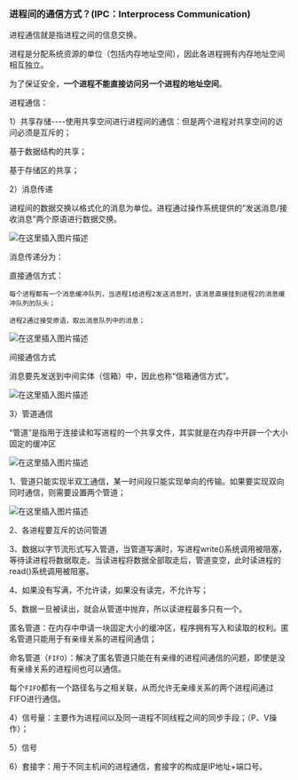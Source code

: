 ### 进程间的通信方式？(IPC：Interprocess Communication)

进程通信就是指进程之间的信息交换。

进程是分配系统资源的单位（包括内存地址空间），因此各进程拥有内存地址空间相互独立。

为了保证安全，**一个进程不能直接访问另一个进程的地址空间**。

进程通信：

1）共享存储----使用共享空间进行进程间的通信：但是两个进程对共享空间的访问必须是互斥的；

基于数据结构的共享；

基于存储区的共享；

2）消息传递

进程间的数据交换以格式化的消息为单位。进程通过操作系统提供的“发送消息/接收消息”两个原语进行数据交换。

![在这里插入图片描述](https://img-blog.csdnimg.cn/2789f330002c4bc69a9cbb9fed524425.png?x-oss-process=image/watermark,type_d3F5LXplbmhlaQ,shadow_50,text_Q1NETiBAbGVlZGNvZGVKb2huMDE=,size_9,color_FFFFFF,t_70,g_se,x_16)

消息传递分为：

直接通信方式：

    每个进程都有一个消息缓冲队列，当进程1给进程2发送消息时，该消息直接挂到进程2的消息缓冲队列的队头；

    进程2通过接受原语，取出消息队列中的消息；

![在这里插入图片描述](https://img-blog.csdnimg.cn/0a36c7b5f51542398292976ab5121395.png?x-oss-process=image/watermark,type_d3F5LXplbmhlaQ,shadow_50,text_Q1NETiBAbGVlZGNvZGVKb2huMDE=,size_15,color_FFFFFF,t_70,g_se,x_16)

间接通信方式

消息要先发送到中间实体（信箱）中，因此也称“信箱通信方式”。

![在这里插入图片描述](https://img-blog.csdnimg.cn/89e762f3800c43dfa2ac0e2dcbf016a3.png?x-oss-process=image/watermark,type_d3F5LXplbmhlaQ,shadow_50,text_Q1NETiBAbGVlZGNvZGVKb2huMDE=,size_18,color_FFFFFF,t_70,g_se,x_16)

3）管道通信

“管道”是指用于连接读和写进程的一个共享文件，其实就是在内存中开辟一个大小固定的缓冲区

![在这里插入图片描述](https://img-blog.csdnimg.cn/d2315f844d094a3e8211d5ab586f310d.png)

1、管道只能实现半双工通信，某一时间段只能实现单向的传输。如果要实现双向同时通信，则需要设置两个管道；

![在这里插入图片描述](https://img-blog.csdnimg.cn/5a706d5dc7a44a7da2b002ab7cd66fef.png?x-oss-process=image/watermark,type_d3F5LXplbmhlaQ,shadow_50,text_Q1NETiBAbGVlZGNvZGVKb2huMDE=,size_20,color_FFFFFF,t_70,g_se,x_16)

2、各进程要互斥的访问管道

3、数据以字节流形式写入管道，当管道写满时，写进程write()系统调用被阻塞，等待读进程将数据取走。当读进程将数据全部取走后，管道变空，此时读进程的read()系统调用被阻塞。

4、如果没有写满，不允许读，如果没有读完，不允许写；

5、数据一旦被读出，就会从管道中抛弃，所以读进程最多只有一个。

匿名管道：在内存中申请一块固定大小的缓冲区，程序拥有写入和读取的权利。匿名管道只能用于有亲缘关系的进程间通信；

命名管道（`FIFO`）：解决了匿名管道只能在有亲缘的进程间通信的问题，即使是没有亲缘关系的进程间也可以通信。

每个`FIFO`都有一个路径名与之相关联，从而允许无亲缘关系的两个进程间通过FIFO进行通信。

4）信号量：主要作为进程间以及同一进程不同线程之间的同步手段；（P、V操作）；

5）信号

6）套接字：用于不同主机间的进程通信，套接字的构成是IP地址+端口号。


